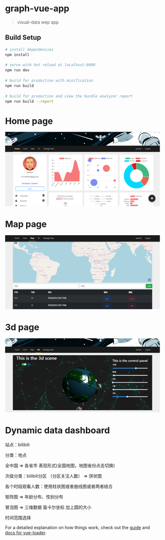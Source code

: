 # graph-vue-app

> visual-data wep app

## Build Setup

``` bash
# install dependencies
npm install

# serve with hot reload at localhost:8080
npm run dev

# build for production with minification
npm run build

# build for production and view the bundle analyzer report
npm run build --report
```
# Home page


![Home page](https://github.com/wzhkobe2408/data-visual-dashboard/blob/master/home.png)

# Map page


![Home page](https://github.com/wzhkobe2408/data-visual-dashboard/blob/master/map.png)

# 3d page


![3d](https://github.com/wzhkobe2408/data-visual-dashboard/blob/master/3d.png)

# Dynamic data dashboard


站点：bilibili

分类：地点

全中国 => 各省市   表现形式(全国地图，地图省份点击切换)

次级分类：bilibili分区    （分区关注人数） => 饼状图

各个时段观看人数：使用柱状图或者曲线图或者两者结合

矩阵图 => 年龄分布、性别分布

冒泡图 =>  三维数据   笛卡尔坐标   加上圆的大小  

时间范围选择

For a detailed explanation on how things work, check out the [guide](http://vuejs-templates.github.io/webpack/) and [docs for vue-loader](http://vuejs.github.io/vue-loader).
